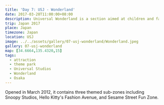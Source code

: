 ```yaml
---
title: 'Day 7: USJ - Wonderland'
date: 2017-03-28T11:00:00+08:00
description: Universal Wonderland is a section aimed at children and families.
trip: Japan 2017
place: Japan
timezone: Japan
location: USJ
image: ../../assets/gallery/07-usj-wonderland/Wonderland.jpeg
gallery: 07-usj-wonderland
map: [34.6664,135.4320,15]
tags:
  - attraction
  - theme park
  - Universal Studios
  - Wonderland
  - Osaka
---
```

 Opened in March 2012, it contains three themed sub-zones including Snoopy Studios, Hello Kitty's Fashion Avenue, and Sesame Street Fun Zone.
